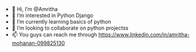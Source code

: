 - 👋 Hi, I’m @Amritha
- 👀 I’m interested in Python Django
- 🌱 I’m currently learning basics of python
- 💞️ I’m looking to collaborate on python projectss
- 📫 You guys can reach me through https://www.linkedin.com/in/amritha-mohanan-099825130




<!---https://www.linkedin.com/in/amritha-mohanan-099825130
Amrithaaa/Amrithaaa is a ✨ special ✨ repository because its `README.md` (this file) appears on your GitHub profile.
You can click the Preview link to take a look at your changes.
--->
